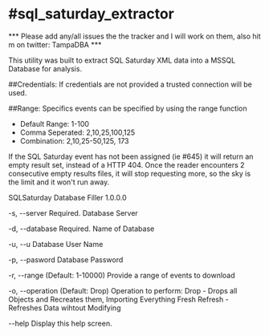 #sql_saturday_extractor
=====================

*** Please add any/all issues the the tracker and I will work on them, also hit m on twitter: TampaDBA ***

This utility was built to extract SQL Saturday XML data into a MSSQL Database for analysis.  

##Credentials:
If credentials are not provided a trusted connection will be used.  

##Range:
Specifics events can be specified by using the range function
* Default Range:   		1-100
* Comma Seperated:   	2,10,25,100,125
* Combination:     		2,10,25-50,125, 173
	
If the SQL Saturday event has not been assigned (ie #645) it will return an empty result set, instead of a HTTP 404.
Once the reader encounters  2 consecutive empty results files, it will stop requesting more, so the sky is the limit 
and it won't run away.


SQLSaturday Database Filler 1.0.0.0

  -s, --server       Required. Database Server

  -d, --database     Required. Name of Database

  -u, --u            Database User Name

  -p, --pasword      Database Password

  -r, --range        (Default: 1-10000) Provide a range of events to download

  -o, --operation    (Default: Drop) Operation to perform:
                     Drop - Drops all Objects and Recreates them, Importing Everything Fresh
                     Refresh - Refreshes Data wihtout Modifying

  --help             Display this help screen.

